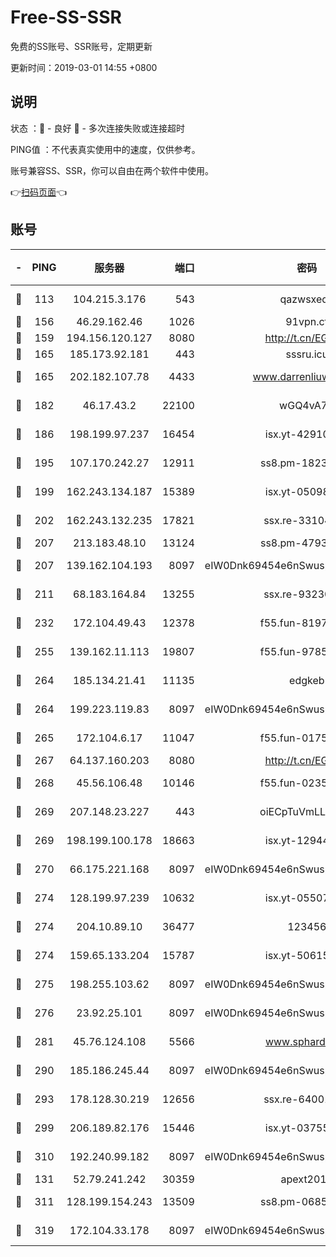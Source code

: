 # Free-SS-SSR

免费的SS账号、SSR账号，定期更新

更新时间：2019-03-01 14:55 +0800

## 说明

状态     ：🙂 - 良好 🙁 - 多次连接失败或连接超时

PING值   ：不代表真实使用中的速度，仅供参考。

账号兼容SS、SSR，你可以自由在两个软件中使用。

👉[扫码页面](https://liesauer.github.io/free-ss-ssr.github.io/)👈

## 账号

|-|PING|服务器|端口|密码|加密方式|区域|
|:----:|:----:|:-----:|-----:|:----:|:----:|:----:|
|🙂|113|104.215.3.176|543|qazwsxedc|aes-256-gcm|JP|
|🙂|156|46.29.162.46|1026|91vpn.cf|rc4-md5|RU|
|🙂|159|194.156.120.127|8080|http://t.cn/EGJIyrl|rc4-md5|RU|
|🙂|165|185.173.92.181|443|sssru.icu|rc4-md5|RU|
|🙂|165|202.182.107.78|4433|www.darrenliuwei.com|aes-256-cfb|JP|
|🙂|182|46.17.43.2|22100|wGQ4vA7D|aes-256-gcm|RU|
|🙂|186|198.199.97.237|16454|isx.yt-42910479|aes-256-cfb|US|
|🙂|195|107.170.242.27|12911|ss8.pm-18239043|aes-256-cfb|US|
|🙂|199|162.243.134.187|15389|isx.yt-05098936|aes-256-cfb|US|
|🙂|202|162.243.132.235|17821|ssx.re-33104069|aes-256-cfb|US|
|🙂|207|213.183.48.10|13124|ss8.pm-47930159|rc4-md5|RU|
|🙂|207|139.162.104.193|8097|eIW0Dnk69454e6nSwuspv9DmS201tQ0D|aes-256-cfb|JP|
|🙂|211|68.183.164.84|13255|ssx.re-93230517|aes-256-cfb|US|
|🙂|232|172.104.49.43|12378|f55.fun-81974133|aes-256-cfb|SG|
|🙂|255|139.162.11.113|19807|f55.fun-97859727|aes-256-cfb|SG|
|🙂|264|185.134.21.41|11135|edgkeb|aes-256-cfb|GB|
|🙂|264|199.223.119.83|8097|eIW0Dnk69454e6nSwuspv9DmS201tQ0D|aes-256-cfb|US|
|🙂|265|172.104.6.17|11047|f55.fun-01756679|aes-256-cfb|US|
|🙂|267|64.137.160.203|8080|http://t.cn/EGJIyrl|rc4-md5|CA|
|🙂|268|45.56.106.48|10146|f55.fun-02359224|aes-256-cfb|US|
|🙂|269|207.148.23.227|443|oiECpTuVmLLxk4Ts|aes-256-cfb|US|
|🙂|269|198.199.100.178|18663|isx.yt-12944812|aes-256-cfb|US|
|🙂|270|66.175.221.168|8097|eIW0Dnk69454e6nSwuspv9DmS201tQ0D|aes-256-cfb|US|
|🙂|274|128.199.97.239|10632|isx.yt-05507279|aes-256-cfb|SG|
|🙂|274|204.10.89.10|36477|123456|aes-256-cfb|US|
|🙂|274|159.65.133.204|15787|isx.yt-50615050|aes-256-cfb|SG|
|🙂|275|198.255.103.62|8097|eIW0Dnk69454e6nSwuspv9DmS201tQ0D|aes-256-cfb|US|
|🙂|276|23.92.25.101|8097|eIW0Dnk69454e6nSwuspv9DmS201tQ0D|aes-256-cfb|US|
|🙂|281|45.76.124.108|5566|www.sphard.com|aes-256-cfb|AU|
|🙂|290|185.186.245.44|8097|eIW0Dnk69454e6nSwuspv9DmS201tQ0D|aes-256-cfb|NL|
|🙂|293|178.128.30.219|12656|ssx.re-64001982|aes-256-cfb|SG|
|🙂|299|206.189.82.176|15446|isx.yt-03755202|aes-256-cfb|SG|
|🙂|310|192.240.99.182|8097|eIW0Dnk69454e6nSwuspv9DmS201tQ0D|aes-256-cfb|US|
|🙂|131|52.79.241.242|30359|apext2019|chacha20|KR|
|🙂|311|128.199.154.243|13509|ss8.pm-06850813|aes-256-cfb|SG|
|🙂|319|172.104.33.178|8097|eIW0Dnk69454e6nSwuspv9DmS201tQ0D|aes-256-cfb|SG|
